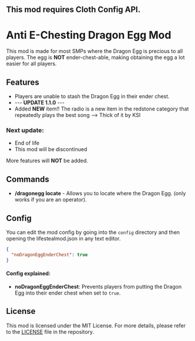 ## This mod requires Cloth Config API.
# Anti E-Chesting Dragon Egg Mod
This mod is made for most SMPs where the Dragon Egg is precious to all players. The egg is **NOT** ender-chest-able, making obtaining the egg a lot easier for all players.

## Features
- Players are unable to stash the Dragon Egg in their ender chest.
- --- **UPDATE 1.1.0** ---
- Added **NEW** item!! The radio is a new item in the redstone category that repeatedly plays the best song --> Thick of it by KSI

### Next update:
- End of life
- This mod will be discontinued

More features will **NOT** be added.

## Commands

- **/dragonegg locate** - Allows you to locate where the Dragon Egg. (only works if you are an operator).

## Config
You can edit the mod config by going into the `config` directory and then opening the lifestealmod.json in any text editor.

```json
{
  "noDragonEggEnderChest": true
}
```

#### Config explained:
- **noDragonEggEnderChest**: Prevents players from putting the Dragon Egg into their ender chest when set to `true`.

## License

This mod is licensed under the MIT License. For more details, please refer to the [LICENSE](https://github.com/Malevolenced12/Anti-EChesting-Dragon-Egg-Mod-1.21.5/blob/master/LICENSE) file in the repository.